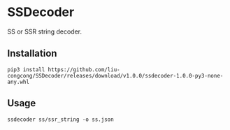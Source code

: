 # SSDecoder

SS or SSR string decoder.

## Installation

```shell
pip3 install https://github.com/liu-congcong/SSDecoder/releases/download/v1.0.0/ssdecoder-1.0.0-py3-none-any.whl
```

## Usage

```shell
ssdecoder ss/ssr_string -o ss.json
```

